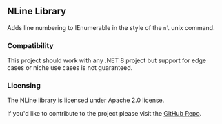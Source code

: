 ## NLine Library
Adds line numbering to IEnumerable<string> in the style of the ``nl`` unix command.

### Compatibility
This project should work with any .NET 8 project but support for edge cases or niche use cases is not guaranteed.

### Licensing
The NLine library is licensed under Apache 2.0 license. 

If you'd like to contribute to the project please visit the [GitHub Repo](https://github.com/alastairlundy/utils/).